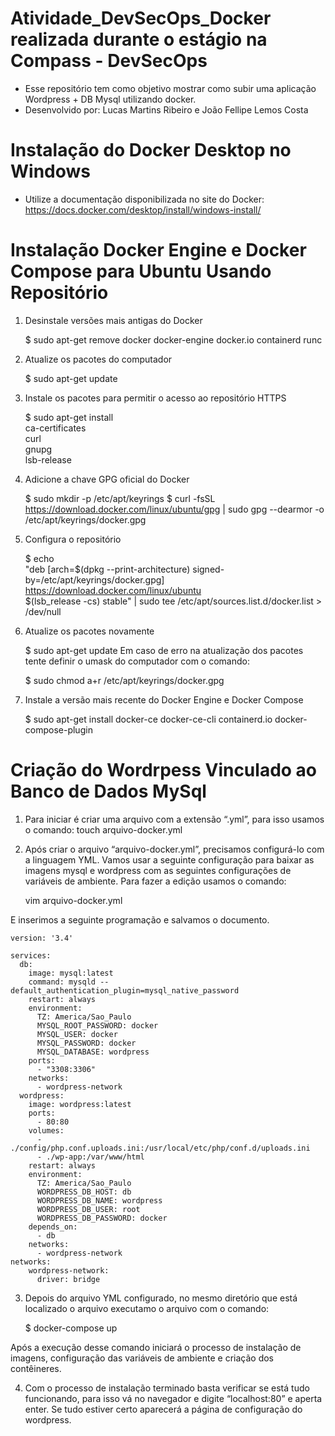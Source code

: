 # Atividade_DevSecOps_Docker realizada durante o estágio na Compass - DevSecOps #

- Esse repositório tem como objetivo mostrar como subir uma aplicação Wordpress + DB Mysql utilizando docker.
- Desenvolvido por: Lucas Martins Ribeiro e João Fellipe Lemos Costa

# Instalação do Docker Desktop no Windows #
  - Utilize a documentação disponibilizada no site do Docker: https://docs.docker.com/desktop/install/windows-install/

# Instalação Docker Engine e Docker Compose para Ubuntu Usando Repositório #

1. Desinstale versões mais antigas do Docker

	$ sudo apt-get remove docker docker-engine docker.io containerd runc

2. Atualize os pacotes do computador

	$ sudo apt-get update

3. Instale os pacotes para permitir o acesso ao repositório HTTPS

	$  sudo apt-get install \
		 ca-certificates \
		 curl \
		 gnupg \
		 lsb-release

4. Adicione a chave GPG oficial do Docker

	$ sudo mkdir -p /etc/apt/keyrings
	$ curl -fsSL https://download.docker.com/linux/ubuntu/gpg | sudo gpg --dearmor -o /etc/apt/keyrings/docker.gpg

5. Configura o repositório

	$ echo \
	"deb [arch=$(dpkg --print-architecture) signed-by=/etc/apt/keyrings/docker.gpg] https://download.docker.com/linux/ubuntu \
	$(lsb_release -cs) stable" | sudo tee /etc/apt/sources.list.d/docker.list > /dev/null

6. Atualize os pacotes novamente
	
	$ sudo apt-get update
	Em caso de erro na atualização dos pacotes tente definir o umask do computador com o comando:

	$ sudo chmod a+r /etc/apt/keyrings/docker.gpg

7. Instale a versão mais recente do Docker Engine e Docker Compose 

	$ sudo apt-get install docker-ce docker-ce-cli containerd.io docker-compose-plugin

# Criação do Wordrpess Vinculado ao Banco de Dados MySql #


1. Para iniciar  é criar uma arquivo com a extensão “.yml”, para isso usamos o comando:
	touch arquivo-docker.yml

2. Após criar o arquivo “arquivo-docker.yml”, precisamos configurá-lo com a linguagem YML. Vamos usar a seguinte configuração para baixar as imagens mysql e wordpress com as seguintes configurações de variáveis de ambiente. Para fazer a edição usamos o comando:

	vim arquivo-docker.yml

E inserimos a seguinte programação e salvamos o documento.

	version: '3.4'

	services:
	  db:
	    image: mysql:latest
	    command: mysqld --default_authentication_plugin=mysql_native_password
	    restart: always
	    environment:
	      TZ: America/Sao_Paulo
	      MYSQL_ROOT_PASSWORD: docker
	      MYSQL_USER: docker
	      MYSQL_PASSWORD: docker
	      MYSQL_DATABASE: wordpress
	    ports:
	      - "3308:3306"
	    networks:
	      - wordpress-network
	  wordpress:
	    image: wordpress:latest
	    ports:
	      - 80:80
	    volumes:
	      - ./config/php.conf.uploads.ini:/usr/local/etc/php/conf.d/uploads.ini
	      - ./wp-app:/var/www/html
	    restart: always
	    environment:
	      TZ: America/Sao_Paulo
	      WORDPRESS_DB_HOST: db
	      WORDPRESS_DB_NAME: wordpress
	      WORDPRESS_DB_USER: root
	      WORDPRESS_DB_PASSWORD: docker
	    depends_on:
	      - db
	    networks:
	      - wordpress-network
	networks:
	    wordpress-network:
	      driver: bridge

3. Depois do arquivo YML configurado, no mesmo diretório que está localizado o arquivo executamo o arquivo com o comando:

	$ docker-compose up
	
Após a execução desse comando iniciará o processo de instalação de imagens, configuração das variáveis de ambiente e criação dos contêineres.

4. Com o processo de instalação terminado basta verificar se está tudo funcionando, para isso vá no navegador e digite “localhost:80” e  aperta enter. Se tudo estiver certo aparecerá a página de configuração do wordpress.
	

